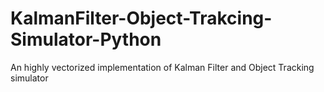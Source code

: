 # KalmanFilter-Object-Trakcing-Simulator-Python
An highly vectorized implementation of Kalman Filter and Object Tracking simulator
